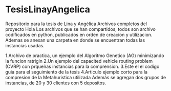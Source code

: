 # TesisLinayAngelica
Repositorio para la tesis de Lina y Angélica
Archivos completos del proyecto
Hola Los archivos que se han compartidos, todos son archivo codificados en python, publicados en orden de creacion y utilizacion.
Ademas se anexan una carpeta en donde se encuentran todas las instancias usadas.

1.Archivo de practica, un ejemplo del Algoritmo Genetico (AG) minimizando la funcion ratrigin
2.Un ejemplo del capacited vehicle routing problem (CVRP) con prqueñas instancias para la comprension.
3.Este el el codigo guia para el seguimiento de la tesis
4.Articulo ejemplo corto para la compresion de la Metahuristica utilizada
Además se agregan dos grupos de instancias, de 20 y 30 clientes con 5 depositos.
